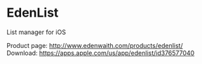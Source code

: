 # EdenList
List manager for iOS

Product page: http://www.edenwaith.com/products/edenlist/  
Download: https://apps.apple.com/us/app/edenlist/id376577040
